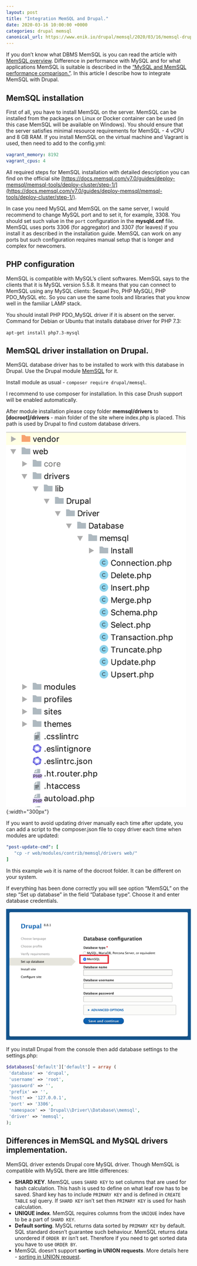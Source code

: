 ```yaml
---
layout: post
title: "Integration MemSQL and Drupal."
date: 2020-03-16 10:00:00 +0000
categories: drupal memsql
canonical_url: https://www.enik.io/drupal/memsql/2020/03/16/memsql-drupal-integration.html
---
```

If you don’t know what DBMS MemSQL is you can read the article with [MemSQL overview](/memsql/2020/02/09/memsql-overview.html). Difference in performance with MySQL and for what applications MemSQL is suitable is described in the [“MySQL and MemSQL performance comparison.”](/memsql/2020/02/29/memsql-mysql-performance-comparison.html). In this article I describe how to integrate MemSQL with Drupal.

## MemSQL installation

First of all, you have to install MemSQL on the server. MemSQL can be installed from the packages on Linux or Docker container can be used (in this case MemSQL will be available on Windows). You should ensure that the server satisfies minimal resource requirements for MemSQL - 4 vCPU and 8 GB RAM. If you install MemSQL on the virtual machine and Vagrant is used, then need to add to the config.yml:

```yml
vagrant_memory: 8192
vagrant_cpus: 4
```

All required steps for MemSQL installation with detailed description you can find on the official site [https://docs.memsql.com/v7.0/guides/deploy-memsql/memsql-tools/deploy-cluster/step-1/](https://docs.memsql.com/v7.0/guides/deploy-memsql/memsql-tools/deploy-cluster/step-1/).

In case you need MySQL and MemSQL on the same server, I would recommend to change MySQL port and to set it, for example, 3308. You should set such value in the `port` configuration in the **mysqld.cnf** file. MemSQL uses ports 3306 (for aggregator) and 3307 (for leaves) if you install it as described in the installation guide. MemSQL can work on any ports but such configuration requires manual setup that is longer and complex for newcomers.

## PHP configuration

MemSQL is compatible with MySQL’s client softwares. MemSQL says to the clients that it is MySQL version 5.5.8. It means that you can connect to MemSQL using any MySQL clients: Sequel Pro, PHP MySQLi, PHP PDO_MySQL etc. So you can use the same tools and libraries that you know well in the familiar LAMP stack.

You should install PHP PDO_MySQL driver if it is absent on the server. Command for Debian or Ubuntu that installs database driver for PHP 7.3:

`apt-get install php7.3-mysql`

## MemSQL driver installation on Drupal.

MemSQL database driver has to be installed to work with this database in Drupal. Use the Drupal module [MemSQL](https://www.drupal.org/project/memsql) for it.

Install module as usual -  `composer require drupal/memsql`.

I recommend to use composer for installation. In this case Drush support will be enabled automatically.

After module installation please copy folder **memsql/drivers** to **[docroot]/drivers** - main folder of the site where index.php is placed. This path is used by Drupal to find custom database drivers.

![Path with MemSQL driver in Drupal](/assets/content/2020-03-16-memsql-drupal-integration/drupal_driver_folder_structure.png){:width="300px"}

If you want to avoid updating driver manually each time after update, you can add a script to the composer.json file to copy driver each time when modules are updated:

```yml
"post-update-cmd": [
   "cp -r web/modules/contrib/memsql/drivers web/"
]
```
In this example `web` it is name of the docroot folder. It can be different on your system.

If everything has been done correctly you will see option “MemSQL” on the step “Set up database” in the field “Database type”. Choose it and enter database credentials.

![Database configuration](/assets/content/2020-03-16-memsql-drupal-integration/drupal_install_db_type.png)

If you install Drupal from the console then add database settings to the settings.php:

```php
$databases['default']['default'] = array (
 'database' => 'drupal',
 'username' => 'root',
 'password' => '',
 'prefix' => '',
 'host' => '127.0.0.1',
 'port' => '3306',
 'namespace' => 'Drupal\\Driver\\Database\\memsql',
 'driver' => 'memsql',
);
```

## Differences in MemSQL and MySQL drivers implementation.

MemSQL driver extends Drupal core MySQL driver. Though MemSQL is compatible with MySQL there are little differences:

* **SHARD KEY**.  MemSQL uses `SHARD KEY` to set columns that are used for hash calculation. This hash is used to define on what leaf row has to be saved. Shard key has to include `PRIMARY KEY` and is defined in `CREATE TABLE` sql query. If `SHARD KEY` isn’t set then `PRIMARY KEY` is used for hash calculation.
* **UNIQUE index**. MemSQL requires columns from the `UNIQUE` index have to be a part of  `SHARD KEY`.
* **Default sorting**. MySQL returns data sorted by `PRIMARY KEY` by default. SQL standard doesn’t guarantee such behaviour. MemSQL returns data unordered if `ORDER BY` isn’t set. Therefore if you need to get sorted data you have to use `ORDER BY`.
* MemSQL doesn’t support **sorting in UNION requests**. More details here - [sorting in UNION request](https://www.drupal.org/project/memsql/issues/3112865).
